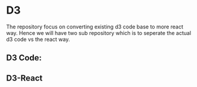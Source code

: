 # D3
The repository focus on converting existing d3 code base to more react way. Hence we will have two sub repository which is to seperate the actual d3 code vs the react way.

## D3 Code:


## D3-React
